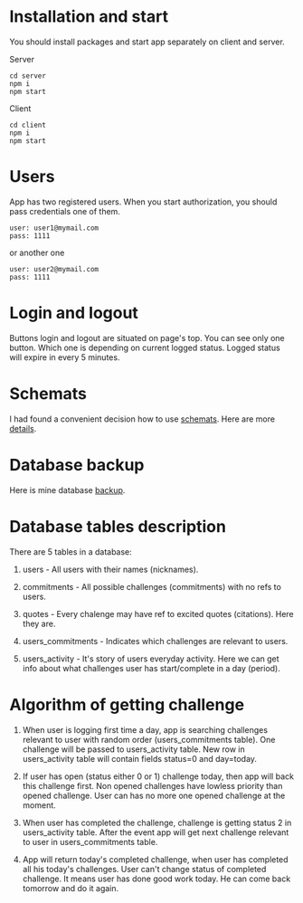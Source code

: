 # Installation and start

You should install packages and start app separately on client and server.

Server
```
cd server
npm i
npm start
```
Client
```
cd client
npm i
npm start
```

# Users
App has two registered users. When you start authorization, you should pass credentials one of them.
```
user: user1@mymail.com
pass: 1111
```
or another one
```
user: user2@mymail.com
pass: 1111
```


# Login and logout
Buttons login and logout are situated on page's top. You can see only one button. Which one is depending on current logged status.
Logged status will expire in every 5 minutes.


# Schemats
I had found a convenient decision how to use [schemats](https://github.com/SweetIQ/schemats). 
Here are more [details](https://github.com/SweetIQ/schemats/issues/56).



# Database backup
Here is mine database [backup](https://www.dropbox.com/sh/od2gm66fgrwllvh/AAA1KkhzPbUwMrqu5mo7b2tsa?dl=0).


# Database tables description
There are 5 tables in a database:

1) users - All users with their names (nicknames).

2) commitments - All possible challenges (commitments) with no refs to users.

3) quotes - Every chalenge may have ref to excited quotes (citations). Here they are.

4) users_commitments - Indicates which challenges are relevant to users.

5) users_activity - It's story of users everyday activity. Here we can get info about what challenges user has start/complete in a day (period).


# Algorithm of getting challenge

1) When user is logging first time a day, app is searching challenges relevant to user with random order (users_commitments table). One challenge will be passed to users_activity table. New row in users_activity table will contain fields status=0 and day=today.

2) If user has open (status either 0 or 1) challenge today, then app will back this challenge first. Non opened challenges have lowless priority than opened challenge. User can has no more one opened challenge at the moment.

3) When user has completed the challenge, challenge is getting status 2 in users_activity table. After the event app will get next challenge relevant to user in users_commitments table.

4) App will return today's completed challenge, when user has completed all his today's challenges. User can't change status of completed challenge. It means user has done good work today. He can come back tomorrow and do it again.
